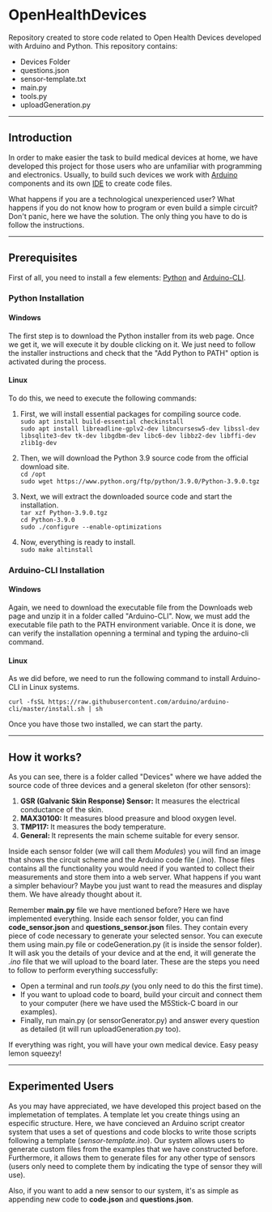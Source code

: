 # OpenHealthDevices

Repository created to store code related to Open Health Devices developed with Arduino and Python. This repository contains:

<ul>
  <li>Devices Folder</li>
  <li>questions.json</li>
  <li>sensor-template.txt</li>
  <li>main.py</li>
  <li>tools.py</li>
  <li>uploadGeneration.py</li>
</ul>

<hr>

<h2>Introduction</h2>

In order to make easier the task to build medical devices at home, we have developed this project for those users who are unfamiliar with programming and electronics. Usually, to build such devices we work with <a href="https://www.arduino.cc/en/Guide/Introduction">Arduino</a> components and its own <a href="https://www.arduino.cc/en/Main/Software">IDE</a> to create code files. 

What happens if you are a technological unexperienced user? What happens if you do not know how to program or even build a simple circuit? Don't panic, here we have the solution. The only thing you have to do is follow the instructions. 

<hr>

<h2>Prerequisites</h2>

First of all, you need to install a few elements: <a href="https://www.python.org/downloads/">Python</a> and <a href="https://arduino.github.io/arduino-cli/installation/">Arduino-CLI</a>.

<h3>Python Installation</h3>

<h4>Windows</h4>
The first step is to download the Python installer from its web page. Once we get it, we will execute it by double clicking on it. We just need to follow the installer instructions and check that the "Add Python to PATH" option is activated during the process. 

<h4>Linux</h4>
To do this, we need to execute the following commands:

1) First, we will install essential packages for compiling source code.
<br>```sudo apt install build-essential checkinstall```
<br>```sudo apt install libreadline-gplv2-dev libncursesw5-dev libssl-dev libsqlite3-dev tk-dev libgdbm-dev libc6-dev libbz2-dev libffi-dev zlib1g-dev```

2) Then, we will download the Python 3.9 source code from the official download site. 
<br>```cd /opt``` 
<br>```sudo wget https://www.python.org/ftp/python/3.9.0/Python-3.9.0.tgz```

3) Next, we will extract the downloaded source code and start the installation.
<br>```tar xzf Python-3.9.0.tgz```
<br>```cd Python-3.9.0```
<br>```sudo ./configure --enable-optimizations```

4) Now, everything is ready to install.
<br>```sudo make altinstall```

<h3>Arduino-CLI Installation</h3>

<h4>Windows</h4>
Again, we need to download the executable file from the Downloads web page and unzip it in a folder called "Arduino-CLI". Now, we must add the executable file path to the PATH environment variable. Once it is done, we can verify the installation openning a terminal and typing the arduino-cli command. 

<h4>Linux</h4>
As we did before, we need to run the following command to install Arduino-CLI in Linux systems.

```curl -fsSL https://raw.githubusercontent.com/arduino/arduino-cli/master/install.sh | sh```

Once you have those two installed, we can start the party. 

<hr>

<h2>How it works?</h2>

As you can see, there is a folder called "Devices" where we have added the source code of three devices and a general skeleton (for other sensors):

<ol>
  <li><b>GSR (Galvanic Skin Response) Sensor:</b> It measures the electrical conductance of the skin.</li>
  <li><b>MAX30100: </b>It measures blood preasure and blood oxygen level.</li>
  <li><b>TMP117: </b>It measures the body temperature.</li>
  <li><b>General: </b>It represents the main scheme suitable for every sensor.</li>
</ol>

Inside each sensor folder (we will call them <i>Modules</i>) you will find an image that shows the circuit scheme and the Arduino code file (.ino). Those files contains all the functionality you would need if you wanted to collect their measurements and store them into a web server. What happens if you want a simpler behaviour? Maybe you just want to read the measures and display them. We have already thought about it. 

Remember <b>main.py</b> file we have mentioned before? Here we have implemented everything. Inside each sensor folder, you can find <b>code_sensor.json</b> and <b>questions_sensor.json</b> files. They contain every piece of code necessary to generate your selected sensor. You can execute them using main.py file or codeGeneration.py (it is inside the sensor folder). It will ask you the details of your device and at the end, it will generate the <i>.ino</i> file that we will upload to the board later. These are the steps you need to follow to perform everything successfully:

<ul>
  <li>Open a terminal and run <i>tools.py</i> (you only need to do this the first time).</li>
  <li>If you want to upload code to board, build your circuit and connect them to your computer (here we have used the M5Stick-C board in our examples).</li>
  <li>Finally, run main.py (or sensorGenerator.py) and answer every question as detailed (it will run uploadGeneration.py too).</li>
</ul>

If everything was right, you will have your own medical device. Easy peasy lemon squeezy!

<hr>

<h2>Experimented Users</h2>

As you may have appreciated, we have developed this project based on the implemetation of templates. A template let you create things using an especific structure. Here, we have concieved an Arduino script creator system that uses a set of questions and code blocks to write those scripts following a template (<i>sensor-template.ino</i>). Our system allows users to generate custom files from the examples that we have constructed before. Furthermore, it allows them to generate files for any other type of sensors (users only need to complete them by indicating the type of sensor they will use).

Also, if you want to add a new sensor to our system, it's as simple as appending new code to <b>code.json</b> and <b>questions.json</b>. 
